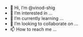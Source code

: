 - 👋 Hi, I’m @vinod-shig
- 👀 I’m interested in ...
- 🌱 I’m currently learning ...
- 💞️ I’m looking to collaborate on ...
- 📫 How to reach me ...

<!---
vinod-shig/vinod-shig is a ✨ special ✨ repository because its `README.md` (this file) appears on your GitHub profile.
You can click the Preview link to take a look at your changes.
--->
